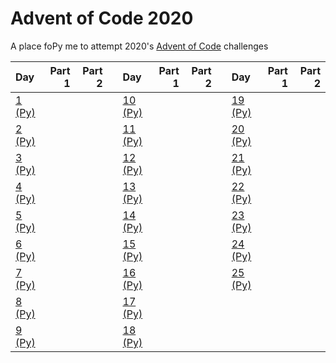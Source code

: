 # Advent of Code 2020
A place foPy me to attempt 2020's [Advent of Code](https://adventofcode.com/2020/) challenges

| Day                                   | Part 1 | Part 2 |   | Day                                      | Part 1 | Part 2 |   | Day                          | Part 1 | Part 2 |
|:--------------------------------------|-------:|-------:|---|:-----------------------------------------|-------:|-------:|---|:-----------------------------|-------:|-------:|
| [1 (Py)](/solutions/day-01/day-01.py) |        |        |   | [10 (Py)](/solutions/day-10/day-10.py)   |        |        |   | [19 (Py)](/day-19/day-19.py) |        |        |
| [2 (Py)](/solutions/day-02/day-02.py) |        |        |   | [11 (Py)](/solutions/day-11/day-11.py)   |        |        |   | [20 (Py)](/day-20/day-20.py) |        |        |
| [3 (Py)](/solutions/day-03/day-03.py) |        |        |   | [12 (Py)](/solutions/day-12/day-12.py)   |        |        |   | [21 (Py)](/day-21/day-21.py) |        |        |
| [4 (Py)](/solutions/day-04/day-04.py) |        |        |   | [13 (Py)](/solutions/day-13/day-13.py)   |        |        |   | [22 (Py)](/day-22/) |        |        |
| [5 (Py)](/solutions/day-05/day-05.py) |        |        |   | [14 (Py)](/solutions/day-14/day-14.py)   |        |        |   | [23 (Py)](/day-23/day-23.py) |        |        |
| [6 (Py)](/solutions/day-06/day-06.py) |        |        |   | [15 (Py)](/solutions/day-15/day-15.py)   |        |        |   | [24 (Py)](/day-24/day-24.py) |        |        |
| [7 (Py)](/solutions/day-07/day-07.py) |        |        |   | [16 (Py)](/solutions/day-16/day-16.py)   |        |        |   | [25 (Py)](/day-25/day-25.py) |        |        |
| [8 (Py)](/solutions/day-08/day-08.py) |        |        |   | [17 (Py)](/solutions/day-17/day-17.py)   |        |        |   |                              |        |        |
| [9 (Py)](/solutions/day-09/day-09.py) |        |        |   | [18 (Py)](/solutions/day-18/day-18.py)   |        |        |   |                              |        |        |
